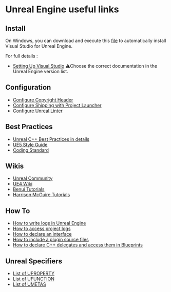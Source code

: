 # Unreal Engine useful links

## Install
On Windows, you can download and execute this [file](https://gist.github.com/wesley-petit/6e75eff8d68c7f0ad1ffc2b4e25709b5) to automatically install Visual Studio for Unreal Engine.  

For full details :
- [Setting Up Visual Studio](https://docs.unrealengine.com/5.2/en-US/setting-up-visual-studio-development-environment-for-cplusplus-projects-in-unreal-engine/) ⚠️Choose the correct documentation in the Unreal Engine version list.

## Configuration
- [Configure Copyright Header](https://forums.unrealengine.com/t/copyright-header-question/125448)
- [Configure Shipping with Project Launcher](https://docs.unrealengine.com/5.2/en-US/using-the-project-launcher-in-unreal-engine/)
- [Configure Unreal Linter](https://github.com/Allar/ue5-style-guide/blob/main/docs/gettingstarted.md)

## Best Practices
- [Unreal C++ Best Practices in details](https://docs.google.com/document/d/1kIgOM7VONlPtx3WPiKdNVRYquX-GTduqSw0mU7on5h8/edit)
- [UE5 Style Guide](https://github.com/Allar/ue5-style-guide)
- [Coding Standard](https://docs.unrealengine.com/5.2/en-US/epic-cplusplus-coding-standard-for-unreal-engine/)

## Wikis
- [Unreal Community](https://unrealcommunity.wiki/)
- [UE4 Wiki](https://nerivec.github.io/old-ue4-wiki/)
- [Benui Tutorials](https://benui.ca/unreal/)
- [Harrison McGuire Tutorials](https://unrealcpp.com/)

## How To
- [How to write logs in Unreal Engine](https://unrealcommunity.wiki/logging-lgpidy6i)
- [How to access project logs](https://michaeljcole.github.io/wiki.unrealengine.com/Locating_Project_Logs/)
- [How to declare an interface](https://isaratech.com/ue4-declaring-and-using-interfaces-in-c/)
- [How to include a plugin source files](https://stackoverflow.com/questions/62275619/how-do-i-include-plugin-source-files-in-my-custom-unreal-engine-module)
- [How to declare C++ delegates and access them in Blueprints](https://forums.unrealengine.com/t/tutorial-creating-and-using-delegates-c-and-accessing-them-in-blueprints/9649)

## Unreal Specifiers
- [List of UPROPERTY](https://benui.ca/unreal/uproperty/)
- [List of UFUNCTION](https://unreal.gg-labs.com/quick-reference/the-ufunction-macro)
- [List of UMETAS](https://docs.unrealengine.com/5.2/en-US/metadata-specifiers-in-unreal-engine/)
